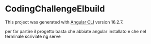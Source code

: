 # CodingChallengeElbuild

This project was generated with [Angular CLI](https://github.com/angular/angular-cli) version 16.2.7.

per far partire il progetto basta che abbiate angular installato e che nel terminale scriviate ng serve
